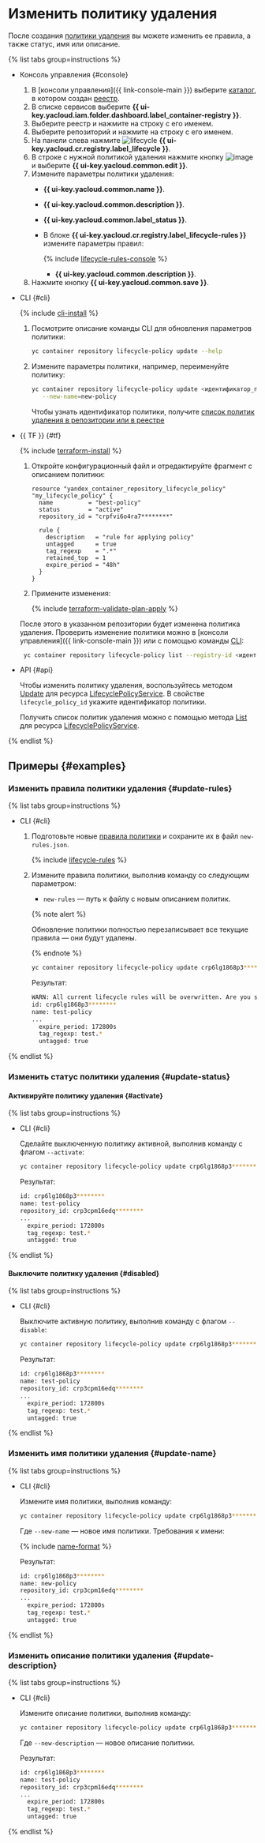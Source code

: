 # Изменить политику удаления

После создания [политики удаления](../../concepts/lifecycle-policy.md) вы можете изменить ее правила, а также статус, имя или описание.

{% list tabs group=instructions %}

- Консоль управления {#console}

  1. В [консоли управления]({{ link-console-main }}) выберите [каталог](../../../resource-manager/concepts/resources-hierarchy.md#folder), в котором создан [реестр](../../concepts/registry.md).
  1. В списке сервисов выберите **{{ ui-key.yacloud.iam.folder.dashboard.label_container-registry }}**.
  1. Выберите реестр и нажмите на строку с его именем.
  1. Выберите репозиторий и нажмите на строку с его именем.
  1. На панели слева нажмите ![lifecycle](../../../_assets/console-icons/arrows-rotate-right.svg) **{{ ui-key.yacloud.cr.registry.label_lifecycle }}**.
  1. В строке с нужной политикой удаления нажмите кнопку ![image](../../../_assets/console-icons/ellipsis.svg) и выберите **{{ ui-key.yacloud.common.edit }}**.
  1. Измените параметры политики удаления:
     * **{{ ui-key.yacloud.common.name }}**.
     * **{{ ui-key.yacloud.common.description }}**.
     * **{{ ui-key.yacloud.common.label_status }}**.
     * В блоке **{{ ui-key.yacloud.cr.registry.label_lifecycle-rules }}** измените параметры правил:

       {% include [lifecycle-rules-console](../../../_includes/container-registry/lifecycle-rules-console.md) %}

       * **{{ ui-key.yacloud.common.description }}**.
  1. Нажмите кнопку **{{ ui-key.yacloud.common.save }}**.

- CLI {#cli}

  {% include [cli-install](../../../_includes/cli-install.md) %}

  1. Посмотрите описание команды CLI для обновления параметров политики:

     ```bash
     yc container repository lifecycle-policy update --help
     ```

  1. Измените параметры политики, например, переименуйте политику:

     ```bash
     yc container repository lifecycle-policy update <идентификатор_политики> \
        --new-name=new-policy
     ```

     Чтобы узнать идентификатор политики, получите [список политик удаления в репозитории или в реестре](lifecycle-policy-list.md#lifecycle-policy-list)

- {{ TF }} {#tf}

  {% include [terraform-install](../../../_includes/terraform-install.md) %}

  1. Откройте конфигурационный файл и отредактируйте фрагмент с описанием политики:

      ```hcl
      resource "yandex_container_repository_lifecycle_policy" "my_lifecycle_policy" {
        name          = "best-policy"
        status        = "active"
        repository_id = "crpfvi6o4ra7********"

        rule {
          description   = "rule for applying policy"
          untagged      = true
          tag_regexp    = ".*"
          retained_top  = 1
          expire_period = "48h"
        }
      }
      ```

  1. Примените изменения:

      {% include [terraform-validate-plan-apply](../../../_tutorials/_tutorials_includes/terraform-validate-plan-apply.md) %}

  После этого в указанном репозитории будет изменена политика удаления. Проверить изменение политики можно в [консоли управления]({{ link-console-main }}) или с помощью команды [CLI](../../../cli/quickstart.md):

    ```bash
     yc container repository lifecycle-policy list --registry-id <идентификатор_реестра>
    ```

- API {#api}

  Чтобы изменить политику удаления, воспользуйтесь методом [Update](../../api-ref/grpc/lifecycle_policy_service.md#Update) для ресурса [LifecyclePolicyService](../../api-ref/grpc/lifecycle_policy_service.md). В свойстве `lifecycle_policy_id` укажите идентификатор политики.

  Получить список политик удаления можно с помощью метода [List](../../api-ref/grpc/lifecycle_policy_service.md#List) для ресурса [LifecyclePolicyService](../../api-ref/grpc/lifecycle_policy_service.md).

{% endlist %}

## Примеры {#examples}

### Изменить правила политики удаления {#update-rules}

{% list tabs group=instructions %}

- CLI {#cli}

  1. Подготовьте новые [правила политики](../../concepts/lifecycle-policy.md#lifecycle-rules) и сохраните их в файл `new-rules.json`.

     {% include [lifecycle-rules](../../../_includes/container-registry/lifecycle-rules.md) %}

  1. Измените правила политики, выполнив команду со следующим параметром:
     * `new-rules` — путь к файлу с новым описанием политик.

     {% note alert %}

     Обновление политики полностью перезаписывает все текущие правила — они будут удалены.

     {% endnote %}

     ```bash
     yc container repository lifecycle-policy update crp6lg1868p3******** --new-rules ./new-rules.json
     ```

     Результат:

     ```bash
     WARN: All current lifecycle rules will be overwritten. Are you sure?[y/N] y
     id: crp6lg1868p3********
     name: test-policy
     ...
       expire_period: 172800s
       tag_regexp: test.*
       untagged: true
     ```

{% endlist %}

### Изменить статус политики удаления {#update-status}

#### Активируйте политику удаления {#activate}

{% list tabs group=instructions %}

- CLI {#cli}

  Сделайте выключенную политику активной, выполнив команду с флагом `--activate`:

  ```bash
  yc container repository lifecycle-policy update crp6lg1868p3******** --activate
  ```

  Результат:

  ```bash
  id: crp6lg1868p3********
  name: test-policy
  repository_id: crp3cpm16edq********
  ...
    expire_period: 172800s
    tag_regexp: test.*
    untagged: true
  ```

{% endlist %}

#### Выключите политику удаления {#disabled}

{% list tabs group=instructions %}

- CLI {#cli}

  Выключите активную политику, выполнив команду с флагом `--disable`:

  ```bash
  yc container repository lifecycle-policy update crp6lg1868p3******** --disable
  ```

  Результат:

  ```bash
  id: crp6lg1868p3********
  name: test-policy
  repository_id: crp3cpm16edq********
  ...
    expire_period: 172800s
    tag_regexp: test.*
    untagged: true
  ```

{% endlist %}

### Изменить имя политики удаления {#update-name}

{% list tabs group=instructions %}

- CLI {#cli}

  Измените имя политики, выполнив команду:

  ```bash
  yc container repository lifecycle-policy update crp6lg1868p3******** --new-name new-policy
  ```

  Где `--new-name` — новое имя политики. Требования к имени:

  {% include [name-format](../../../_includes/name-format.md) %}

  Результат:

  ```bash
  id: crp6lg1868p3********
  name: new-policy
  repository_id: crp3cpm16edq********
  ...
    expire_period: 172800s
    tag_regexp: test.*
    untagged: true
  ```

{% endlist %}

### Изменить описание политики удаления {#update-description}

{% list tabs group=instructions %}

- CLI {#cli}

  Измените описание политики, выполнив команду:

  ```bash
  yc container repository lifecycle-policy update crp6lg1868p3******** --new-description "new description"
  ```

  Где `--new-description` — новое описание политики.

  Результат:

  ```bash
  id: crp6lg1868p3********
  name: test-policy
  repository_id: crp3cpm16edq********
  ...
    expire_period: 172800s
    tag_regexp: test.*
    untagged: true
  ```

{% endlist %}
